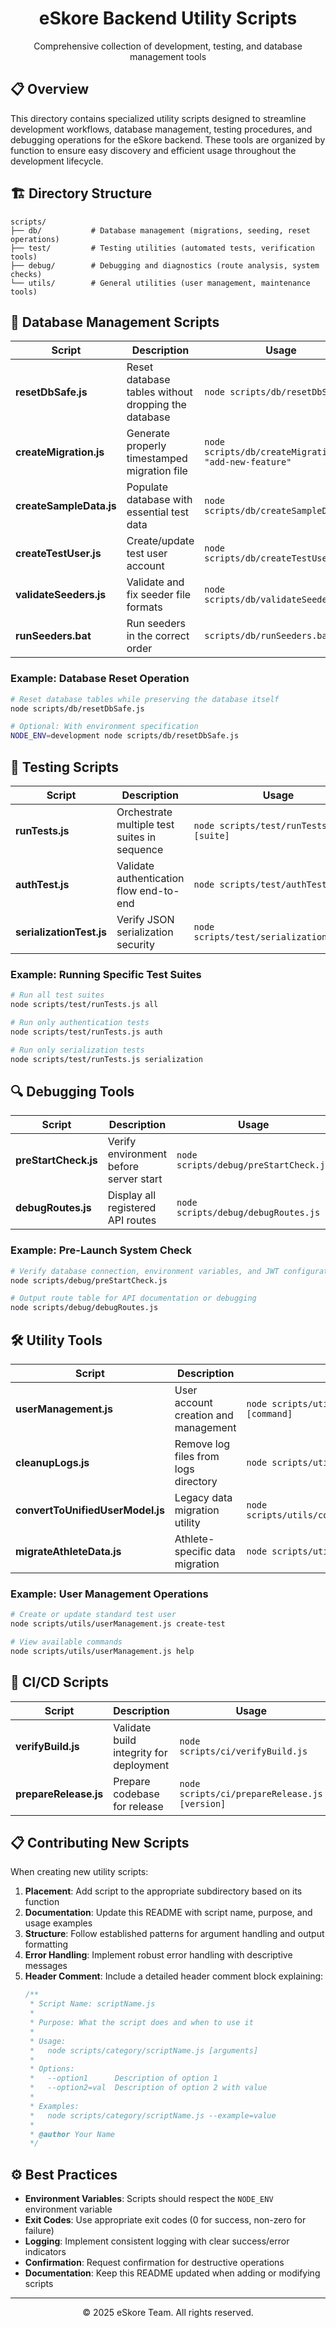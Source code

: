 <div align="center">
  <h1>eSkore Backend Utility Scripts</h1>
  <p>Comprehensive collection of development, testing, and database management tools</p>
</div>

## 📋 Overview

This directory contains specialized utility scripts designed to streamline development workflows, database management, testing procedures, and debugging operations for the eSkore backend. These tools are organized by function to ensure easy discovery and efficient usage throughout the development lifecycle.

## 🏗️ Directory Structure

```
scripts/
├── db/           # Database management (migrations, seeding, reset operations)
├── test/         # Testing utilities (automated tests, verification tools)
├── debug/        # Debugging and diagnostics (route analysis, system checks)
└── utils/        # General utilities (user management, maintenance tools)
```

## 💾 Database Management Scripts

| Script | Description | Usage |
|--------|-------------|-------|
| **resetDbSafe.js** | Reset database tables without dropping the database | `node scripts/db/resetDbSafe.js` |
| **createMigration.js** | Generate properly timestamped migration file | `node scripts/db/createMigration.js "add-new-feature"` |
| **createSampleData.js** | Populate database with essential test data | `node scripts/db/createSampleData.js` |
| **createTestUser.js** | Create/update test user account | `node scripts/db/createTestUser.js` |
| **validateSeeders.js** | Validate and fix seeder file formats | `node scripts/db/validateSeeders.js` |
| **runSeeders.bat** | Run seeders in the correct order | `scripts/db/runSeeders.bat` |

### Example: Database Reset Operation

```bash
# Reset database tables while preserving the database itself
node scripts/db/resetDbSafe.js

# Optional: With environment specification
NODE_ENV=development node scripts/db/resetDbSafe.js
```

## 🧪 Testing Scripts

| Script | Description | Usage |
|--------|-------------|-------|
| **runTests.js** | Orchestrate multiple test suites in sequence | `node scripts/test/runTests.js [suite]` |
| **authTest.js** | Validate authentication flow end-to-end | `node scripts/test/authTest.js` |
| **serializationTest.js** | Verify JSON serialization security | `node scripts/test/serializationTest.js` |

### Example: Running Specific Test Suites

```bash
# Run all test suites
node scripts/test/runTests.js all

# Run only authentication tests
node scripts/test/runTests.js auth

# Run only serialization tests
node scripts/test/runTests.js serialization
```

## 🔍 Debugging Tools

| Script | Description | Usage |
|--------|-------------|-------|
| **preStartCheck.js** | Verify environment before server start | `node scripts/debug/preStartCheck.js` |
| **debugRoutes.js** | Display all registered API routes | `node scripts/debug/debugRoutes.js` |

### Example: Pre-Launch System Check

```bash
# Verify database connection, environment variables, and JWT configuration
node scripts/debug/preStartCheck.js

# Output route table for API documentation or debugging
node scripts/debug/debugRoutes.js
```

## 🛠️ Utility Tools

| Script | Description | Usage |
|--------|-------------|-------|
| **userManagement.js** | User account creation and management | `node scripts/utils/userManagement.js [command]` |
| **cleanupLogs.js** | Remove log files from logs directory | `node scripts/utils/cleanupLogs.js` |
| **convertToUnifiedUserModel.js** | Legacy data migration utility | `node scripts/utils/convertToUnifiedUserModel.js` |
| **migrateAthleteData.js** | Athlete-specific data migration | `node scripts/utils/migrateAthleteData.js` |

### Example: User Management Operations

```bash
# Create or update standard test user
node scripts/utils/userManagement.js create-test

# View available commands
node scripts/utils/userManagement.js help
```

## 🔄 CI/CD Scripts

| Script | Description | Usage |
|--------|-------------|-------|
| **verifyBuild.js** | Validate build integrity for deployment | `node scripts/ci/verifyBuild.js` |
| **prepareRelease.js** | Prepare codebase for release | `node scripts/ci/prepareRelease.js [version]` |

## 📋 Contributing New Scripts

When creating new utility scripts:

1. **Placement**: Add script to the appropriate subdirectory based on its function
2. **Documentation**: Update this README with script name, purpose, and usage examples
3. **Structure**: Follow established patterns for argument handling and output formatting
4. **Error Handling**: Implement robust error handling with descriptive messages
5. **Header Comment**: Include a detailed header comment block explaining:
   ```javascript
   /**
    * Script Name: scriptName.js
    * 
    * Purpose: What the script does and when to use it
    * 
    * Usage:
    *   node scripts/category/scriptName.js [arguments]
    * 
    * Options:
    *   --option1      Description of option 1
    *   --option2=val  Description of option 2 with value
    * 
    * Examples:
    *   node scripts/category/scriptName.js --example=value
    * 
    * @author Your Name
    */
   ```

## ⚙️ Best Practices

- **Environment Variables**: Scripts should respect the `NODE_ENV` environment variable
- **Exit Codes**: Use appropriate exit codes (0 for success, non-zero for failure)
- **Logging**: Implement consistent logging with clear success/error indicators
- **Confirmation**: Request confirmation for destructive operations
- **Documentation**: Keep this README updated when adding or modifying scripts

---

<div align="center">
  <p>© 2025 eSkore Team. All rights reserved.</p>
</div>
